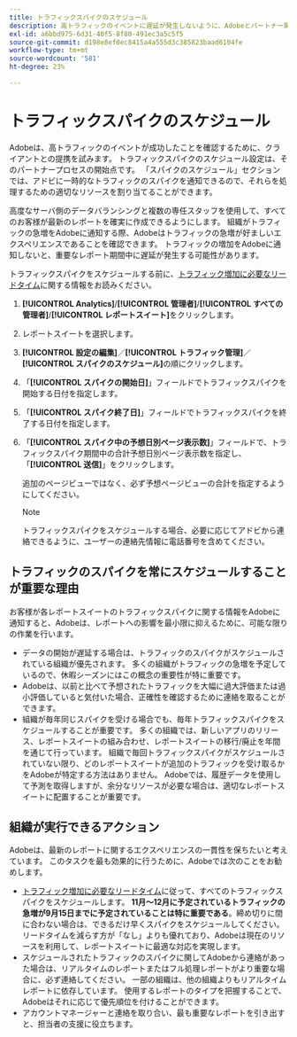 ```yaml
---
title: トラフィックスパイクのスケジュール
description: 高トラフィックのイベントに遅延が発生しないように、Adobeとパートナー関係を結びます。
exl-id: a6bbd975-6d31-40f5-8f80-491ec3a5c5f5
source-git-commit: d198e8ef0ec8415a4a555d3c385823baad6104fe
workflow-type: tm+mt
source-wordcount: '581'
ht-degree: 23%

---
```


# トラフィックスパイクのスケジュール

Adobeは、高トラフィックのイベントが成功したことを確認するために、クライアントとの提携を試みます。 トラフィックスパイクのスケジュール設定は、そのパートナープロセスの開始点です。 「スパイクのスケジュール」セクションでは、アドビに一時的なトラフィックのスパイクを通知できるので、それらを処理するための適切なリソースを割り当てることができます。

高度なサーバ側のデータバランシングと複数の専任スタッフを使用して、すべてのお客様が最新のレポートを確実に作成できるようにします。 組織がトラフィックの急増をAdobeに通知する際、Adobeはトラフィックの急増が好ましいエクスペリエンスであることを確認できます。 トラフィックの増加をAdobeに通知しないと、重要なレポート期間中に遅延が発生する可能性があります。

トラフィックスパイクをスケジュールする前に、[トラフィック増加に必要なリードタイム](/help/admin/c-traffic-management/traffic-lead-time.md)に関する情報をお読みください。

1. **[!UICONTROL Analytics]**/**[!UICONTROL 管理者]**/**[!UICONTROL すべての管理者]**/**[!UICONTROL レポートスイート]**&#x200B;をクリックします。
1. レポートスイートを選択します。
1. **[!UICONTROL 設定の編集]**／**[!UICONTROL トラフィック管理]**／**[!UICONTROL スパイクのスケジュール]**&#x200B;の順にクリックします。
1.  「**[!UICONTROL スパイクの開始日]**」フィールドでトラフィックスパイクを開始する日付を指定します。
1.  「**[!UICONTROL スパイク終了日]**」フィールドでトラフィックスパイクを終了する日付を指定します。
1. 「**[!UICONTROL スパイク中の予想日別ページ表示数]**」フィールドで、トラフィックスパイク期間中の合計予想日別ページ表示数を指定し、「**[!UICONTROL 送信]**」をクリックします。

   追加のページビューではなく、必ず予想ページビューの合計を指定するようにしてください。

   >[!NOTE]
   >
   >トラフィックスパイクをスケジュールする場合、必要に応じてアドビから連絡できるように、ユーザーの連絡先情報に電話番号を含めてください。

## トラフィックのスパイクを常にスケジュールすることが重要な理由

お客様が各レポートスイートのトラフィックスパイクに関する情報をAdobeに通知すると、Adobeは、レポートへの影響を最小限に抑えるために、可能な限りの作業を行います。

* データの開始が遅延する場合は、トラフィックのスパイクがスケジュールされている組織が優先されます。 多くの組織がトラフィックの急増を予定しているので、休暇シーズンにはこの概念の重要性が特に重要です。
* Adobeは、以前と比べて予想されたトラフィックを大幅に過大評価または過小評価していると気付いた場合、正確性を確認するために連絡を取ることができます。
* 組織が毎年同じスパイクを受ける場合でも、毎年トラフィックスパイクをスケジュールすることが重要です。 多くの組織では、新しいアプリのリリース、レポートスイートの組み合わせ、レポートスイートの移行/廃止を年間を通じて行っています。 組織で毎回トラフィックスパイクがスケジュールされていない限り、どのレポートスイートが追加のトラフィックを受け取るかをAdobeが特定する方法はありません。 Adobeでは、履歴データを使用して予測を取得しますが、余分なリソースが必要な場合は、適切なレポートスイートに配置することが重要です。

## 組織が実行できるアクション

Adobeは、最新のレポートに関するエクスペリエンスの一貫性を保ちたいと考えています。 このタスクを最も効果的に行うために、Adobeでは次のことをお勧めします。

* [トラフィック増加に必要なリードタイム](traffic-lead-time.md)に従って、すべてのトラフィックスパイクをスケジュールします。 **11月～12月に予定されているトラフィックの急増が9月15日までに予定されていることは特に重要である**。締め切りに間に合わない場合は、できるだけ早くスパイクをスケジュールしてください。 リードタイムを減らす方が「なし」よりも優れており、Adobeは現在のリソースを利用して、レポートスイートに最適な対応を実現します。
* スケジュールされたトラフィックのスパイクに関してAdobeから連絡があった場合は、リアルタイムのレポートまたはフル処理レポートがより重要な場合に、必ず連絡してください。 一部の組織は、他の組織よりもリアルタイムレポートに依存しています。 使用するレポートのタイプを把握することで、Adobeはそれに応じて優先順位を付けることができます。
* アカウントマネージャーと連絡を取り合い、最も重要なレポートを引き出すと、担当者の支援に役立ちます。
